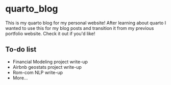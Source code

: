 # quarto_blog

This is my quarto blog for my personal website! After learning about quarto I wanted to use this for my blog posts and transition it from my previous portfolio website. Check it out if you'd like!

## To-do list

- Financial Modeling project write-up
- Airbnb geostats project write-up
- Rom-com NLP write-up
- More...
